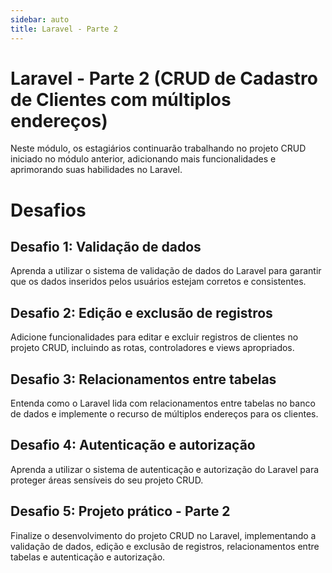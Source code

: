 ```yaml
---
sidebar: auto
title: Laravel - Parte 2
---
```


# Laravel - Parte 2 (CRUD de Cadastro de Clientes com múltiplos endereços)

Neste módulo, os estagiários continuarão trabalhando no projeto CRUD iniciado no módulo anterior, adicionando mais funcionalidades e aprimorando suas habilidades no Laravel.

# Desafios
## Desafio 1: Validação de dados

Aprenda a utilizar o sistema de validação de dados do Laravel para garantir que os dados inseridos pelos usuários estejam corretos e consistentes.

## Desafio 2: Edição e exclusão de registros

Adicione funcionalidades para editar e excluir registros de clientes no projeto CRUD, incluindo as rotas, controladores e views apropriados.

## Desafio 3: Relacionamentos entre tabelas

Entenda como o Laravel lida com relacionamentos entre tabelas no banco de dados e implemente o recurso de múltiplos endereços para os clientes.

## Desafio 4: Autenticação e autorização

Aprenda a utilizar o sistema de autenticação e autorização do Laravel para proteger áreas sensíveis do seu projeto CRUD.

## Desafio 5: Projeto prático - Parte 2

Finalize o desenvolvimento do projeto CRUD no Laravel, implementando a validação de dados, edição e exclusão de registros, relacionamentos entre tabelas e autenticação e autorização.

